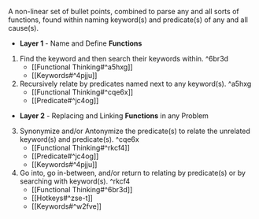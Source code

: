 A non-linear set of bullet points, combined to parse any and all sorts of functions, found within naming keyword(s) and predicate(s) of any and all cause(s).

- **Layer 1** - Name and Define **Functions**
1. Find the keyword and then search their keywords within. ^6br3d
	- [[Functional Thinking#^a5hxg]]
	- [[Keywords#^4pjju]]
2. Recursively relate by predicates named next to any keyword(s). ^a5hxg
    - [[Functional Thinking#^cqe6x]]
    - [[Predicate#^jc4og]]
- **Layer 2** - Replacing and Linking **Functions** in any Problem 
3. Synonymize and/or Antonymize the predicate(s) to relate the unrelated keyword(s) and predicate(s). ^cqe6x
    - [[Functional Thinking#^rkcf4]]
    - [[Predicate#^jc4og]]
    - [[Keywords#^4pjju]]
4. Go into, go in-between, and/or return to relating by predicate(s) or by searching with keyword(s). ^rkcf4
    - [[Functional Thinking#^6br3d]]
    - [[Hotkeys#^zse-t]]
    - [[Keywords#^w2fve]]